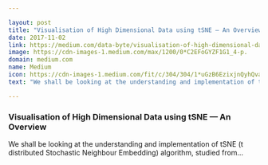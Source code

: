 ```yaml
---

layout: post
title: "Visualisation of High Dimensional Data using tSNE — An Overview"
date: 2017-11-02
link: https://medium.com/data-byte/visualisation-of-high-dimensional-data-using-tsne-an-overview-b06f5968032e?source=rss------machine_learning-5
image: https://cdn-images-1.medium.com/max/1200/0*C2EFoGYZF1G1_4-p.
domain: medium.com
name: Medium
icon: https://cdn-images-1.medium.com/fit/c/304/304/1*uGzB6EzixjnQyhQvaiLo_w.jpeg
text: "We shall be looking at the understanding and implementation of tSNE (t distributed Stochastic Neighbour Embedding) algorithm, studied from…"

---
```


### Visualisation of High Dimensional Data using tSNE — An Overview

We shall be looking at the understanding and implementation of tSNE (t distributed Stochastic Neighbour Embedding) algorithm, studied from…